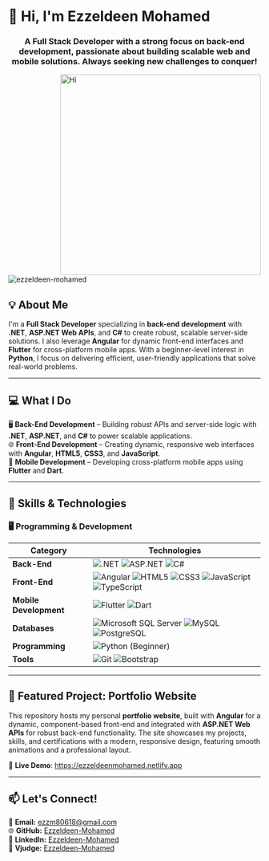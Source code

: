 # 👋 Hi, I'm Ezzeldeen Mohamed

<h3 align="center">A Full Stack Developer with a strong focus on back-end development, passionate about building scalable web and mobile solutions. Always seeking new challenges to conquer!</h3>

<img align="right" alt="Hi" width="400" src="https://media4.giphy.com/media/xULW8l2gXuRPmsQe8U/giphy.gif?cid=790b7611f6ae398e7f961c1e7129940a45705e9d9e203cf3&rid=giphy.gif&ct=s">

<p align="left"> <img src="https://komarev.com/ghpvc/?username=ezzeldeen-mohamed&label=Profile%20views&color=0e75b6&style=flat" alt="ezzeldeen-mohamed" /> </p>

## 💡 About Me  
I'm a **Full Stack Developer** specializing in **back-end development** with **.NET**, **ASP.NET Web APIs**, and **C#** to create robust, scalable server-side solutions. I also leverage **Angular** for dynamic front-end interfaces and **Flutter** for cross-platform mobile apps. With a beginner-level interest in **Python**, I focus on delivering efficient, user-friendly applications that solve real-world problems.  

---

## 💻 What I Do  
🖥️ **Back-End Development** – Building robust APIs and server-side logic with **.NET**, **ASP.NET**, and **C#** to power scalable applications.  
🌐 **Front-End Development** – Creating dynamic, responsive web interfaces with **Angular**, **HTML5**, **CSS3**, and **JavaScript**.  
📱 **Mobile Development** – Developing cross-platform mobile apps using **Flutter** and **Dart**.  

---

## 🔧 Skills & Technologies  

### 🖥️ Programming & Development  
| **Category**         | **Technologies** |
|----------------------|------------------|
| **Back-End**         | ![.NET](https://img.shields.io/badge/.NET-512BD4?style=flat&logo=dotnet&logoColor=white) ![ASP.NET](https://img.shields.io/badge/ASP.NET-512BD4?style=flat&logo=dotnet&logoColor=white) ![C#](https://img.shields.io/badge/C%23-239120?style=flat&logo=c-sharp&logoColor=white) |
| **Front-End**        | ![Angular](https://img.shields.io/badge/Angular-DD0031?style=flat&logo=angular&logoColor=white) ![HTML5](https://img.shields.io/badge/HTML5-E34F26?style=flat&logo=html5&logoColor=white) ![CSS3](https://img.shields.io/badge/CSS3-1572B6?style=flat&logo=css3&logoColor=white) ![JavaScript](https://img.shields.io/badge/JavaScript-F7DF1E?style=flat&logo=javascript&logoColor=black)  ![TypeScript](https://img.shields.io/badge/TypeScript-3178C6?style=flat&logo=typescript&logoColor=white) |   
| **Mobile Development** | ![Flutter](https://img.shields.io/badge/Flutter-02569B?style=flat&logo=flutter&logoColor=white) ![Dart](https://img.shields.io/badge/Dart-0175C2?style=flat&logo=dart&logoColor=white) |
| **Databases**        | ![Microsoft SQL Server](https://img.shields.io/badge/Microsoft_SQL_Server-CC2927?style=flat&logo=microsoft-sql-server&logoColor=white) ![MySQL](https://img.shields.io/badge/MySQL-4479A1?style=flat&logo=mysql&logoColor=white) ![PostgreSQL](https://img.shields.io/badge/PostgreSQL-4169E1?style=flat&logo=postgresql&logoColor=white) |
| **Programming**       | ![Python](https://img.shields.io/badge/Python-3776AB?style=flat&logo=python&logoColor=white) (Beginner) |
| **Tools**            | ![Git](https://img.shields.io/badge/Git-F05032?style=flat&logo=git&logoColor=white) ![Bootstrap](https://img.shields.io/badge/Bootstrap-7952B3?style=flat&logo=bootstrap&logoColor=white) |

---

## 🌟 Featured Project: Portfolio Website  
This repository hosts my personal **portfolio website**, built with **Angular** for a dynamic, component-based front-end and integrated with **ASP.NET Web APIs** for robust back-end functionality. The site showcases my projects, skills, and certifications with a modern, responsive design, featuring smooth animations and a professional layout.  

🔗 **Live Demo**: <a href="https://ezzeldeenmohamed.netlify.app" target="_blank">https://ezzeldeenmohamed.netlify.app</a>  

---

## 📫 Let's Connect!  
📧 **Email:** [ezzm80618@gmail.com](mailto:ezzm80618@gmail.com)  
🌐 **GitHub:** [Ezzeldeen-Mohamed](https://github.com/Ezzeldeen-Mohamed)  
💼 **LinkedIn:** [Ezzeldeen-Mohamed](https://www.linkedin.com/in/ezzeldeenmohamed)  
🧠 **Vjudge:** [Ezzeldeen-Mohamed](https://vjudge.net/user/Ezzeldeen_)  


